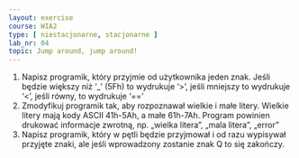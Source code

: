 ```yaml
---
layout: exercise
course: WIA2
type: [ niestacjonarne, stacjonarne ]
lab_nr: 04
topic: Jump around, jump around!
---
```


1. Napisz programik, który przyjmie od użytkownika jeden znak. Jeśli będzie większy niż ‘_’ (5Fh) to wydrukuje ‘>’, jeśli mniejszy to wydrukuje ‘<’, jeśli równy, to wydrukuje ‘==’
2. Zmodyfikuj programik tak, aby rozpoznawał wielkie i małe litery. Wielkie litery mają kody ASCII 41h-5Ah, a małe 61h-7Ah. Program powinien drukować informacje zwrotną, np. „wielka litera”, „mala litera”, „error”
3. Napisz programik, który w pętli będzie przyjmował i od razu wypisywał przyjęte znaki, ale jeśli wprowadzony zostanie znak Q to się zakończy.